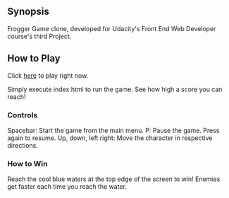 ## Synopsis

Frogger Game clone, developed for Udacity's Front End Web Developer course's third Project.

## How to Play

Click [here](http://hman1911.github.io/frontend-nanodegree-arcade-game/ "Frogger") to play right now.

Simply execute index.html to run the game. See how high a score you can reach!

### Controls

Spacebar: Start the game from the main menu.
P: Pause the game. Press again to resume.
Up, down, left right: Move the character in respective directions.

### How to Win

Reach the cool blue waters at the top edge of the screen to win! Enemies get faster each time
you reach the water.

